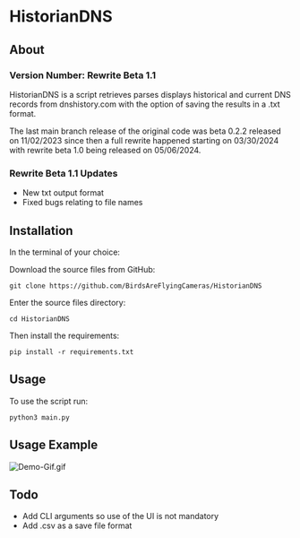 # HistorianDNS

## About

### Version Number: Rewrite Beta 1.1

HistorianDNS is a script retrieves parses displays historical and current DNS records from dnshistory.com with the option of saving the results in a .txt format.

The last main branch release of the original code was beta 0.2.2 released on 11/02/2023 since then a full rewrite happened starting on 03/30/2024 with rewrite beta 1.0 being released on 05/06/2024.

### Rewrite Beta 1.1 Updates

- New txt output format
- Fixed bugs relating to file names


## Installation

In the terminal of your choice:

Download the source files from GitHub:

    git clone https://github.com/BirdsAreFlyingCameras/HistorianDNS

Enter the source files directory:

    cd HistorianDNS

Then install the requirements:

    pip install -r requirements.txt


## Usage

To use the script run:

    python3 main.py


## Usage Example

![Demo-Gif.gif](Gifs/Demo-Gif.gif)


## Todo

- Add CLI arguments so use of the UI is not mandatory
- Add .csv as a save file format 